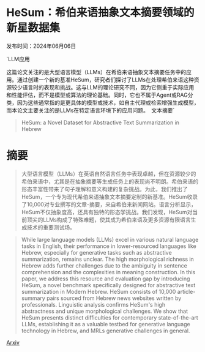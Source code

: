 # HeSum：希伯来语抽象文本摘要领域的新星数据集

发布时间：2024年06月06日

`LLM应用

这篇论文关注的是大型语言模型（LLMs）在希伯来语抽象文本摘要任务中的应用。通过创建一个新的基准HeSum，研究者们探讨了LLMs在处理希伯来语这种资源较少语言时的表现和挑战。这与LLM的理论研究不同，因为它侧重于实际应用和性能评估，而不是模型或算法的理论基础。同时，它也不属于Agent或RAG分类，因为这些通常指的是更具体的模型或技术，如自主代理或检索增强生成模型，而本论文主要关注的是LLMs在特定语言环境下的应用问题。` `文本摘要`

> HeSum: a Novel Dataset for Abstractive Text Summarization in Hebrew

# 摘要

> 大型语言模型（LLMs）在英语自然语言任务中表现卓越，但在资源较少的希伯来语中，尤其是在抽象摘要等生成任务上的表现尚不明朗。希伯来语的形态丰富性带来了句子理解和意义构建的复杂挑战。为此，我们推出了HeSum，一个专为现代希伯来语抽象文本摘要定制的新基准。HeSum收录了10,000对专业撰写的文章-摘要，来自希伯来新闻网站。语言分析显示，HeSum不仅抽象度高，还具有独特的形态学挑战。我们发现，HeSum对当前顶尖的LLMs构成了特殊难题，使其成为希伯来语及更多资源有限语言生成技术的重要测试场。

> While large language models (LLMs) excel in various natural language tasks in English, their performance in lower-resourced languages like Hebrew, especially for generative tasks such as abstractive summarization, remains unclear. The high morphological richness in Hebrew adds further challenges due to the ambiguity in sentence comprehension and the complexities in meaning construction. In this paper, we address this resource and evaluation gap by introducing HeSum, a novel benchmark specifically designed for abstractive text summarization in Modern Hebrew. HeSum consists of 10,000 article-summary pairs sourced from Hebrew news websites written by professionals. Linguistic analysis confirms HeSum's high abstractness and unique morphological challenges. We show that HeSum presents distinct difficulties for contemporary state-of-the-art LLMs, establishing it as a valuable testbed for generative language technology in Hebrew, and MRLs generative challenges in general.

[Arxiv](https://arxiv.org/abs/2406.03897)